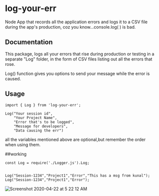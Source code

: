 # log-your-err
Node App that records all the application errors and logs it to a CSV file during the app's production, coz you know...console.log( ) is bad.  

## Documentation 

This package, logs all your errors that rise during production or testing in a separate "Log" folder, in the form of CSV files listing out all the errors that rose. 

Log() function gives you options to send your message while the error is caused. 

## Usage 
```` 
import { Log } from 'log-your-err';

Log("Your session id", 
    "Your Project Name", 
    "Error that's to be logged", 
    "Message for developers", 
    "Data causing the err")
````

all the variables mentioned above are optional,but remember the order when using them.  

##working 

```
const Log = require('./Logger.js').Log;


Log("Session-1234","Project1","Error","This has a msg from kunal");  
Log("Session-1234","Project1","Error");  

```
![Screenshot 2020-04-22 at 5 22 12 AM](https://user-images.githubusercontent.com/31094327/79925968-561e3f00-8459-11ea-9488-ba56e63ba463.png)


